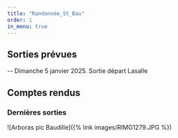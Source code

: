```yaml
---
title: "Randonnée_St_Bau"
order: 1
in_menu: true
---
```

## Sorties prévues
 -- Dimanche 5 janvier 2025. Sortie départ Lasalle

## Comptes rendus
### Dernières sorties
![Arboras pic Baudille]({% link images/RIMG1279.JPG %}) 